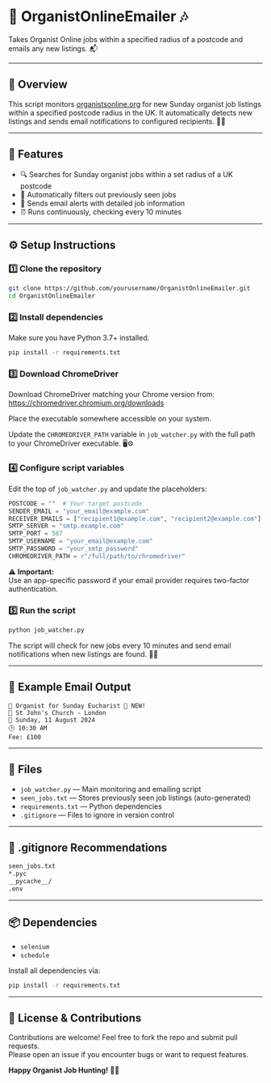 # 🎹 OrganistOnlineEmailer 🎶

Takes Organist Online jobs within a specified radius of a postcode and emails any new listings. 📬

---

## 🚀 Overview

This script monitors [organistsonline.org](https://organistsonline.org/required) for new Sunday organist job listings within a specified postcode radius in the UK. It automatically detects new listings and sends email notifications to configured recipients. 📅✨

---

## 🎯 Features

- 🔍 Searches for Sunday organist jobs within a set radius of a UK postcode  
- 🚫 Automatically filters out previously seen jobs  
- 📧 Sends email alerts with detailed job information  
- ⏰ Runs continuously, checking every 10 minutes  

---

## ⚙️ Setup Instructions

### 1️⃣ Clone the repository

```bash
git clone https://github.com/yourusername/OrganistOnlineEmailer.git
cd OrganistOnlineEmailer
```

### 2️⃣ Install dependencies

Make sure you have Python 3.7+ installed.

```bash
pip install -r requirements.txt
```

### 3️⃣ Download ChromeDriver

Download ChromeDriver matching your Chrome version from:  
https://chromedriver.chromium.org/downloads

Place the executable somewhere accessible on your system.

Update the `CHROMEDRIVER_PATH` variable in `job_watcher.py` with the full path to your ChromeDriver executable. 🖥️⚙️

### 4️⃣ Configure script variables

Edit the top of `job_watcher.py` and update the placeholders:

```python
POSTCODE = ""  # Your target postcode
SENDER_EMAIL = "your_email@example.com"
RECEIVER_EMAILS = ["recipient1@example.com", "recipient2@example.com"]
SMTP_SERVER = "smtp.example.com"
SMTP_PORT = 587
SMTP_USERNAME = "your_email@example.com"
SMTP_PASSWORD = "your_smtp_password"
CHROMEDRIVER_PATH = r"/full/path/to/chromedriver"
```

⚠️ **Important:**  
Use an app-specific password if your email provider requires two-factor authentication.

### 5️⃣ Run the script

```bash
python job_watcher.py
```

The script will check for new jobs every 10 minutes and send email notifications when new listings are found. 🔄📩

---

## 📧 Example Email Output

```
🎵 Organist for Sunday Eucharist 🔔 NEW!  
📍 St John's Church - London  
📅 Sunday, 11 August 2024  
🕒 10:30 AM  
Fee: £100  
```

---

## 📂 Files

- `job_watcher.py` — Main monitoring and emailing script
- `seen_jobs.txt` — Stores previously seen job listings (auto-generated)
- `requirements.txt` — Python dependencies
- `.gitignore` — Files to ignore in version control

---

## 🚫 .gitignore Recommendations

```bash
seen_jobs.txt
*.pyc
__pycache__/
.env
```

---

## 📦 Dependencies

- `selenium`
- `schedule`

Install all dependencies via:

```bash
pip install -r requirements.txt
```

---

## 🤝 License & Contributions

Contributions are welcome! Feel free to fork the repo and submit pull requests.  
Please open an issue if you encounter bugs or want to request features.

**Happy Organist Job Hunting!** 🎹✨
